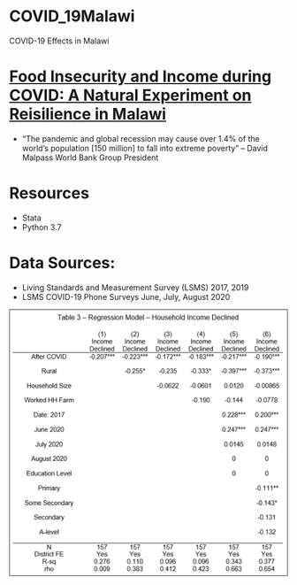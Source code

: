 # COVID_19Malawi
COVID-19 Effects in Malawi

# [Food Insecurity and Income during COVID: A Natural Experiment on Reisilience in Malawi](https://github.com/MichaelWMurray/COVID_19Malawi)
* “The pandemic and global recession may cause over 1.4% of the world’s population [150 million] to fall into extreme poverty” – David Malpass World Bank Group President

# Resources
* Stata
* Python 3.7

# Data Sources: 
* Living Standards and Measurement Survey (LSMS) 2017, 2019
* LSMS COVID-19 Phone Surveys June, July, August 2020

![](https://github.com/MichaelWMurray/Portfolio/blob/main/images/MalawiIncomeReg.png)
